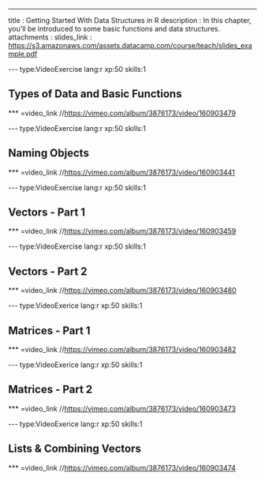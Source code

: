 ---
title       : Getting Started With Data Structures in R
description : In this chapter, you'll be introduced to some basic functions and data structures.  
attachments :
  slides_link : https://s3.amazonaws.com/assets.datacamp.com/course/teach/slides_example.pdf

--- type:VideoExercise lang:r xp:50 skills:1
## Types of Data and Basic Functions 

*** =video_link
//https://vimeo.com/album/3876173/video/160903479

--- type:VideoExercise lang:r xp:50 skills:1
## Naming Objects

*** =video_link
//https://vimeo.com/album/3876173/video/160903441

--- type:VideoExercise lang:r xp:50 skills:1
## Vectors - Part 1

*** =video_link
//https://vimeo.com/album/3876173/video/160903459

--- type:VideoExercise lang:r xp:50 skills:1
## Vectors - Part 2

*** =video_link
//https://vimeo.com/album/3876173/video/160903480

--- type:VideoExerice lang:r xp:50 skills:1
## Matrices - Part 1

*** =video_link
//https://vimeo.com/album/3876173/video/160903482

--- type:VideoExerice lang:r xp:50 skills:1
## Matrices - Part 2

*** =video_link
//https://vimeo.com/album/3876173/video/160903473

--- type:VideoExerice lang:r xp:50 skills:1
## Lists & Combining Vectors

*** =video_link
//https://vimeo.com/album/3876173/video/160903474